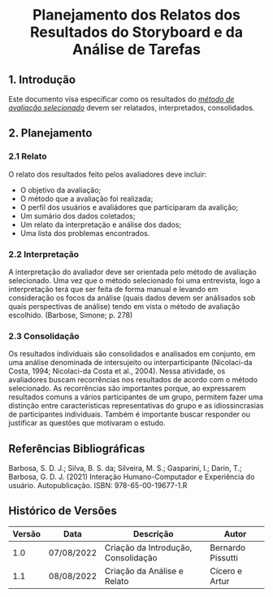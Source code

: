 # <center> Planejamento dos Relatos dos Resultados do Storyboard e da Análise de Tarefas

## 1. Introdução

Este documento visa especificar como os resultados do [_método de avaliação selecionado_](nivel1/planejamento_avaliacao_storyboard.md)
devem ser relatados, interpretados, consolidados.

## 2. Planejamento

### 2.1 Relato

O relato dos resultados feito pelos avaliadores deve incluir:

* O objetivo da avaliação;
* O método que a avaliação foi realizada;
* O perfil dos usuários e avaliádores que participaram da avalição;
* Um sumário dos dados coletados;
* Um relato da interpretação e análise dos dados;
* Uma lista dos problemas encontrados.

### 2.2 Interpretação

A interpretação do avaliador deve ser orientada pelo método de avaliação selecionado. Uma vez que o método
selecionado foi uma entrevista, logo a interpretação terá que ser feita de forma manual e levando em consideração
os focos da análise (quais dados devem ser análisados sob quais perspectivas de análise) tendo em vista o método de 
avaliação escolhido. (Barbose, Simone; p. 278)

### 2.3 Consolidação

Os resultados individuais são consolidados
e analisados em conjunto, em uma análise denominada de intersujeito ou interparticipante (Nicolaci-da
Costa, 1994; Nicolaci-da Costa et al., 2004). Nessa atividade, os avaliadores buscam recorrências nos
resultados de acordo com o método selecionado. As recorrências são importantes porque, ao expressarem
resultados comuns a vários participantes de um grupo, permitem fazer uma distinção entre características
representativas do grupo e as idiossincrasias de participantes individuais. Também é importante buscar responder
ou justificar as questões que motivaram o estudo.

## Referências Bibliográficas

Barbosa, S. D. J.; Silva, B. S. da; Silveira, M. S.; Gasparini, I.; Darin, T.; Barbosa, G. D. J. (2021)
Interação Humano-Computador e Experiência do usuário. Autopublicação. ISBN: 978-65-00-19677-1.R

## Histórico de Versões

| Versão | Data       | Descrição                            | Autor             |
|--------|------------|--------------------------------------|-------------------|
| 1.0    | 07/08/2022 | Criação da Introdução, Consolidação  | Bernardo Pissutti |
| 1.1    | 08/08/2022 | Criação da Análise e Relato          | Cícero e Artur    |
